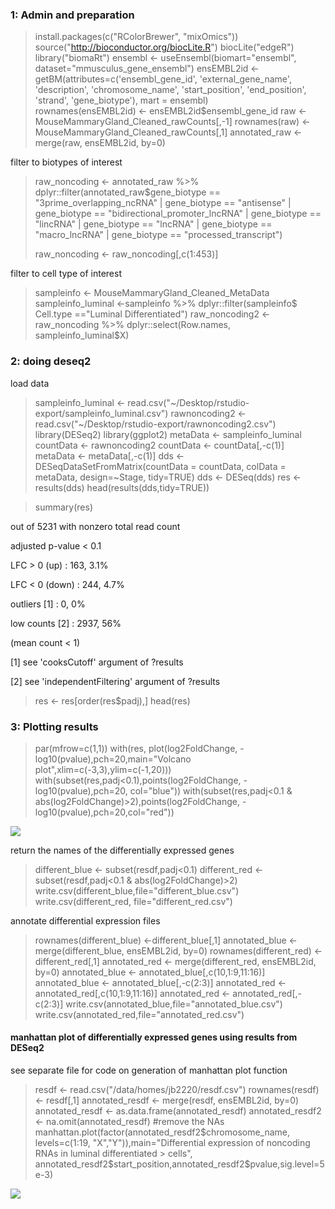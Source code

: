 ### 1: Admin and preparation

> install.packages(c("RColorBrewer", "mixOmics"))
> source("http://bioconductor.org/biocLite.R")
> biocLite("edgeR")
> library("biomaRt")
> ensembl    <- useEnsembl(biomart="ensembl", dataset="mmusculus_gene_ensembl")
> ensEMBL2id <- getBM(attributes=c('ensembl_gene_id', 'external_gene_name', 'description',
>                                  'chromosome_name', 'start_position', 'end_position', 
>                                  'strand', 'gene_biotype'), mart = ensembl)  
> rownames(ensEMBL2id) <- ensEMBL2id$ensembl_gene_id
> raw <-MouseMammaryGland_Cleaned_rawCounts[,-1]
> rownames(raw) <- MouseMammaryGland_Cleaned_rawCounts[,1]
> annotated_raw  <- merge(raw, ensEMBL2id, by=0)

filter to biotypes of interest 

> raw_noncoding <- annotated_raw %>% dplyr::filter(annotated_raw$gene_biotype == 
>                                                    "3prime_overlapping_ncRNA" |
>                                                    gene_biotype == "antisense" |
>                                                    gene_biotype == "bidirectional_promoter_lncRNA" |
>                                                    gene_biotype == "lincRNA" |
>                                                    gene_biotype == "lncRNA" |
>                                                    gene_biotype == "macro_lncRNA" |
>                                                    gene_biotype ==  "processed_transcript")
> 
> raw_noncoding <- raw_noncoding[,c(1:453)] 

filter to cell type of interest

> sampleinfo <- MouseMammaryGland_Cleaned_MetaData
> sampleinfo_luminal <-sampleinfo %>% dplyr::filter(sampleinfo$
>                                                     Cell.type =="Luminal Differentiated")
> raw_noncoding2 <- raw_noncoding %>% dplyr::select(Row.names, sampleinfo_luminal$X)

### 2: doing deseq2

load data

> sampleinfo_luminal <- read.csv("~/Desktop/rstudio-export/sampleinfo_luminal.csv")
> rawnoncoding2 <- read.csv("~/Desktop/rstudio-export/rawnoncoding2.csv")
> library(DESeq2)
> library(ggplot2)
> metaData <- sampleinfo_luminal
> countData <- rawnoncoding2
> countData <- countData[,-c(1)]
> metaData <- metaData[,-c(1)]
> dds <- DESeqDataSetFromMatrix(countData = countData, 
>                               colData = metaData,
>                               design=~Stage, tidy=TRUE)
> dds <- DESeq(dds)
> res <- results(dds)
> head(results(dds,tidy=TRUE))

> summary(res)

out of 5231 with nonzero total read count

adjusted p-value < 0.1

LFC > 0 (up)       : 163, 3.1%

LFC < 0 (down)     : 244, 4.7%

outliers [1]       : 0, 0%

low counts [2]     : 2937, 56%

(mean count < 1)

[1] see 'cooksCutoff' argument of ?results

[2] see 'independentFiltering' argument of ?results

> res <- res[order(res$padj),]
> head(res)

### 3: Plotting results

> par(mfrow=c(1,1))
> with(res, plot(log2FoldChange, -log10(pvalue),pch=20,main="Volcano plot",xlim=c(-3,3),ylim=c(-1,20)))
> with(subset(res,padj<0.1),points(log2FoldChange, -log10(pvalue),pch=20, col="blue"))
> with(subset(res,padj<0.1 & abs(log2FoldChange)>2),points(log2FoldChange, -log10(pvalue),pch=20,col="red"))

![](https://github.com/AFS-Part-II-Projects/Jemima_Becker/blob/main/images/volcano_plot.png)


return the names of the differentially expressed genes
> different_blue <- subset(resdf,padj<0.1)
> different_red <- subset(resdf,padj<0.1 & abs(log2FoldChange)>2)
> write.csv(different_blue,file="different_blue.csv")
> write.csv(different_red, file="different_red.csv")

annotate differential expression files

> rownames(different_blue) <-different_blue[,1]
> annotated_blue  <- merge(different_blue, ensEMBL2id, by=0)
> rownames(different_red) <-different_red[,1]
> annotated_red  <- merge(different_red, ensEMBL2id, by=0)
> annotated_blue <- annotated_blue[,c(10,1:9,11:16)]
> annotated_blue <- annotated_blue[,-c(2:3)]
> annotated_red <- annotated_red[,c(10,1:9,11:16)]
> annotated_red <- annotated_red[,-c(2:3)]
> write.csv(annotated_blue,file="annotated_blue.csv")
> write.csv(annotated_red,file="annotated_red.csv")

#### manhattan plot of differentially expressed genes using results from DESeq2

see separate file for code on generation of manhattan plot function

> resdf <- read.csv("/data/homes/jb2220/resdf.csv")
> rownames(resdf) <- resdf[,1]
> annotated_resdf  <- merge(resdf, ensEMBL2id, by=0)
> annotated_resdf <- as.data.frame(annotated_resdf)
> annotated_resdf2 <- na.omit(annotated_resdf) #remove the NAs
> manhattan.plot(factor(annotated_resdf2$chromosome_name, levels=c(1:19, "X","Y")),main="Differential expression of noncoding RNAs in luminal differentiated > cells",
>                annotated_resdf2$start_position,annotated_resdf2$pvalue,sig.level=5e-3)

![](https://github.com/AFS-Part-II-Projects/Jemima_Becker/blob/main/images/Screenshot%202021-02-11%20at%2010.17.25.png)
